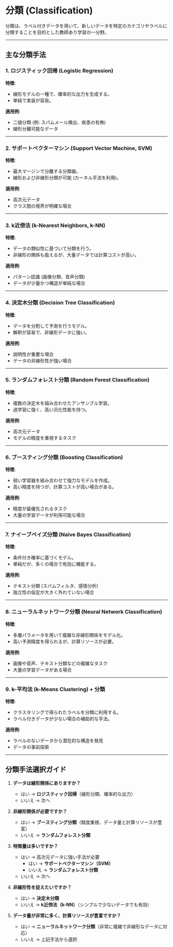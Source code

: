 # 分類 (Classification)

分類は、ラベル付きデータを用いて、新しいデータを特定のカテゴリやラベルに分類することを目的とした教師あり学習の一分野。

---

## 主な分類手法

### 1. ロジスティック回帰 (Logistic Regression)
**特徴**:  
- 線形モデルの一種で、確率的な出力を生成する。  
- 単純で実装が容易。  

**適用例**:  
- 二値分類 (例: スパムメール検出、疾患の有無)  
- 線形分離可能なデータ  

---

### 2. サポートベクターマシン (Support Vector Machine, SVM)
**特徴**:  
- 最大マージンで分離する分類器。  
- 線形および非線形分類が可能 (カーネル手法を利用)。  

**適用例**:  
- 高次元データ  
- クラス間の境界が明確な場合  

---

### 3. k近傍法 (k-Nearest Neighbors, k-NN)
**特徴**:  
- データの類似性に基づいて分類を行う。  
- 非線形の関係も扱えるが、大量データでは計算コストが高い。  

**適用例**:  
- パターン認識 (画像分類、音声分類)  
- データが少量かつ構造が単純な場合  

---

### 4. 決定木分類 (Decision Tree Classification)
**特徴**:  
- データを分割して予測を行うモデル。  
- 解釈が容易で、非線形データに強い。  

**適用例**:  
- 説明性が重要な場合  
- データの非線形性が強い場合  

---

### 5. ランダムフォレスト分類 (Random Forest Classification)
**特徴**:  
- 複数の決定木を組み合わせたアンサンブル学習。  
- 過学習に強く、高い汎化性能を持つ。  

**適用例**:  
- 高次元データ  
- モデルの精度を重視するタスク  

---

### 6. ブースティング分類 (Boosting Classification)
**特徴**:  
- 弱い学習器を組み合わせて強力なモデルを作成。  
- 高い精度を持つが、計算コストが高い場合がある。  

**適用例**:  
- 精度が最優先されるタスク  
- 大量の学習データが利用可能な場合  

---

### 7. ナイーブベイズ分類 (Naive Bayes Classification)
**特徴**:  
- 条件付き確率に基づくモデル。  
- 単純だが、多くの場合で有効に機能する。  

**適用例**:  
- テキスト分類 (スパムフィルタ、感情分析)  
- 独立性の仮定が大きく外れていない場合  

---

### 8. ニューラルネットワーク分類 (Neural Network Classification)
**特徴**:  
- 多層パラメータを用いて複雑な非線形関係をモデル化。  
- 高い予測精度を得られるが、計算リソースが必要。  

**適用例**:  
- 画像や音声、テキスト分類などの複雑なタスク  
- 大量の学習データがある場合  

---

### 9. k-平均法 (k-Means Clustering) + 分類
**特徴**:  
- クラスタリングで得られたラベルを分類に利用する。  
- ラベル付きデータが少ない場合の補助的な手法。  

**適用例**:  
- ラベルのないデータから潜在的な構造を発見  
- データの事前探索  

---

## 分類手法選択ガイド

1. **データは線形関係にありますか？**
   - はい → **ロジスティック回帰**（線形分類、確率的な出力）
   - いいえ → 次へ

2. **非線形関係が必要ですか？**
   - はい → **ブースティング分類**（精度重視、データ量と計算リソースが豊富）
   - いいえ → **ランダムフォレスト分類**

3. **特徴量は多いですか？**
   - はい → 高次元データに強い手法が必要
     - はい → **サポートベクターマシン（SVM）**
     - いいえ → **ランダムフォレスト分類**
   - いいえ → 次へ

4. **非線形性を捉えたいですか？**
   - はい → **決定木分類**
   - いいえ → **k近傍法（k-NN）**（シンプルで少ないデータでも有効）

5. **データ量が非常に多く、計算リソースが豊富ですか？**
   - はい → **ニューラルネットワーク分類**（非常に複雑で非線形なデータに対応）
   - いいえ → 上記手法から選択